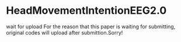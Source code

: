 # HeadMovementIntentionEEG2.0
wait for upload
For the reason that this paper is waiting for submitting, original codes will upload after submittion.Sorry!
